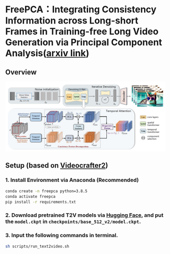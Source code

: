 # FreePCA：Integrating Consistency Information across Long-short Frames in Training-free Long Video Generation via Principal Component Analysis([arxiv link](https://arxiv.org/abs/2505.01172))

## Overview
![](overview.jpg)

## Setup (based on [Videocrafter2](https://github.com/AILab-CVC/VideoCrafter/tree/main))

### 1. Install Environment via Anaconda (Recommended)
```bash
conda create -n freepca python=3.8.5
conda activate freepca
pip install -r requirements.txt
```

### 2. Download pretrained T2V models via [Hugging Face](https://huggingface.co/VideoCrafter/VideoCrafter2/blob/main/model.ckpt), and put the `model.ckpt` in `checkpoints/base_512_v2/model.ckpt`.

### 3. Input the following commands in terminal.
```bash
sh scripts/run_text2video.sh
```
